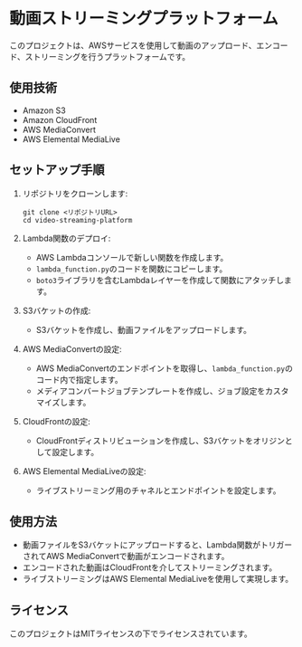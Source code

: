 # 動画ストリーミングプラットフォーム

このプロジェクトは、AWSサービスを使用して動画のアップロード、エンコード、ストリーミングを行うプラットフォームです。

## 使用技術

- Amazon S3
- Amazon CloudFront
- AWS MediaConvert
- AWS Elemental MediaLive


## セットアップ手順

1. リポジトリをクローンします:
    ```
    git clone <リポジトリURL>
    cd video-streaming-platform
    ```

2. Lambda関数のデプロイ:
    - AWS Lambdaコンソールで新しい関数を作成します。
    - `lambda_function.py`のコードを関数にコピーします。
    - `boto3`ライブラリを含むLambdaレイヤーを作成して関数にアタッチします。

3. S3バケットの作成:
    - S3バケットを作成し、動画ファイルをアップロードします。

4. AWS MediaConvertの設定:
    - AWS MediaConvertのエンドポイントを取得し、`lambda_function.py`のコード内で指定します。
    - メディアコンバートジョブテンプレートを作成し、ジョブ設定をカスタマイズします。

5. CloudFrontの設定:
    - CloudFrontディストリビューションを作成し、S3バケットをオリジンとして設定します。

6. AWS Elemental MediaLiveの設定:
    - ライブストリーミング用のチャネルとエンドポイントを設定します。

## 使用方法

- 動画ファイルをS3バケットにアップロードすると、Lambda関数がトリガーされてAWS MediaConvertで動画がエンコードされます。
- エンコードされた動画はCloudFrontを介してストリーミングされます。
- ライブストリーミングはAWS Elemental MediaLiveを使用して実現します。

## ライセンス

このプロジェクトはMITライセンスの下でライセンスされています。


